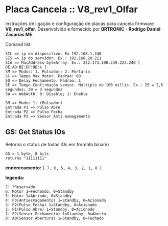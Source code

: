 # Placa Cancela :: V8_rev1_Olfar

Instruções de ligação e configuração de placas para cancela firmware **V8_rev1_olfar**. Desenvolvido e fornecido por **BRTRONIC - Rodrigo Daniel Zacarias ME**.

Comand list:
```
SIL => ip do dispositivo. Ex 192.168.1.240
SIS => ip do servidor. Ex.: 192.168.20.211
SIA => MacAddress byteArray. Ex.: 222.173.190.239.222.240 [ DE:AD:BE:EF:DE:x ]
SM => Modus: 1. Pulsador; 2. Portaria
SC => Tempo Max Motor. Padrao: 60
SD => Delay Fechamento. Padrao: 1
SF => Tempo Confirmação sensor. Multiplo de 100 millis. Ex.: 25 = 2,5 segundos; 30 = 3 segundos
SW => WebAuth. 0: Disable; 1: Enable

SM => Modus 1: (Pulsador)
Entrada P1 => Pulso Abre
Entrada P2 => Pulso Fecha
Entrada P3 => Sensor Anti esmagamento
```

## GS: Get Status IOs
Retorna o status de todas IOs em formato binario

```
GS = 1 byte, 8 bits
returns "11111111"
```
**enderecamento:** `[ 7, 6, 5, 4, 3, 2, 1, 0 ]` 

**legenda:** 
```
7: *Reservado
6: Motor 1=Fechando, 0=Standby
5: Motor 1=Abrindo, 0=Standby
4: P3(Antiesmagamento) 1=Standby, 0=Acionado
3: P2(Pulso Fecha) 1=Standby, 0=Acionado
2: P1(Pulso Abre) 1=Standby, 0=Acionado
1: FC(Sensor Fechamento) 1=Standby, 0=Aberto
0: AB(Sensor Abertura) 1=Standby, 0=Fechado
```